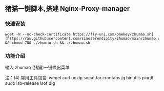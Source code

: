 ## 猪猫一键脚本,搭建 Nginx-Proxy-manager

### 快速安装

```
wget -N --no-check-certificate https://fly-uni.com/onekey/zhumao.sh](https://raw.githubusercontent.com/sinoserendipity/zhumao/main/zhumao.sh && chmod 700 ./zhumao.sh && ./zhumao.sh
```

### 功能介绍
输入 zhumao (猪猫)一键唤出菜单

注：(4).常用工具包含: weget curl unzip socat tar crontabs jq binutils ping6 sudo lsb-release lsof dig

